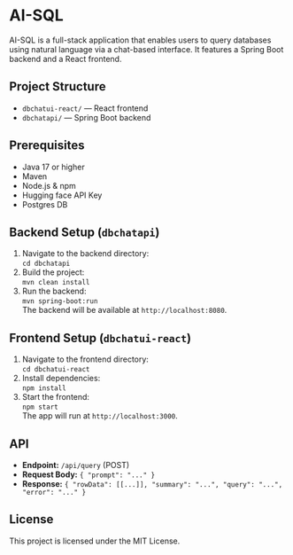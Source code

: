 # AI-SQL

AI-SQL is a full-stack application that enables users to query databases using natural language via a chat-based interface. It features a Spring Boot backend and a React frontend.

## Project Structure

- `dbchatui-react/` — React frontend  
- `dbchatapi/` — Spring Boot backend

## Prerequisites

- Java 17 or higher  
- Maven  
- Node.js & npm
- Hugging face API Key
- Postgres DB

## Backend Setup (`dbchatapi`)

1. Navigate to the backend directory:  
   `cd dbchatapi`
2. Build the project:  
   `mvn clean install`
3. Run the backend:  
   `mvn spring-boot:run`  
   The backend will be available at `http://localhost:8080`.

## Frontend Setup (`dbchatui-react`)

1. Navigate to the frontend directory:  
   `cd dbchatui-react`
2. Install dependencies:  
   `npm install`
3. Start the frontend:  
   `npm start`  
   The app will run at `http://localhost:3000`.

## API

- **Endpoint:** `/api/query` (POST)
- **Request Body:** `{ "prompt": "..." }`
- **Response:** `{ "rowData": [[...]], "summary": "...", "query": "...", "error": "..." }`

## License

This project is licensed under the MIT License.
